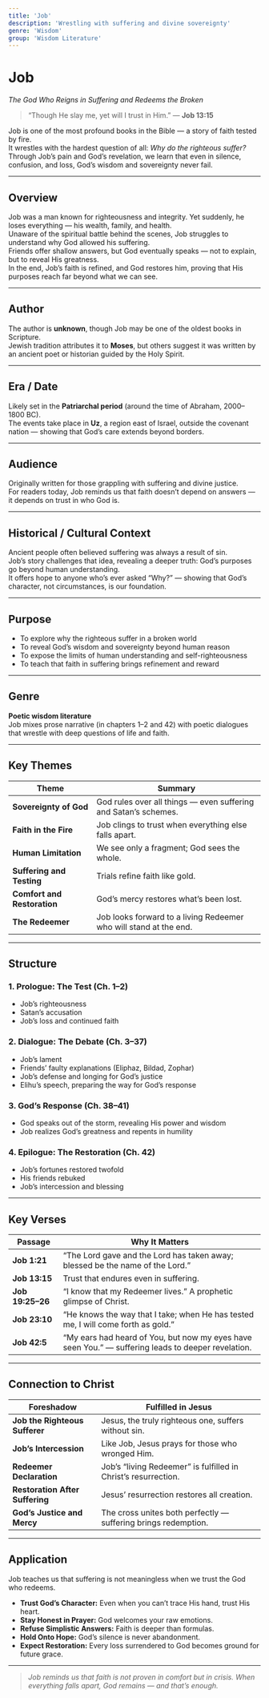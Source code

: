 ```yaml
---
title: 'Job'
description: 'Wrestling with suffering and divine sovereignty'
genre: 'Wisdom'
group: 'Wisdom Literature'
---
```


# Job  
*The God Who Reigns in Suffering and Redeems the Broken*

> “Though He slay me, yet will I trust in Him.” — **Job 13:15**

Job is one of the most profound books in the Bible — a story of faith tested by fire.  
It wrestles with the hardest question of all: *Why do the righteous suffer?*  
Through Job’s pain and God’s revelation, we learn that even in silence, confusion, and loss, God’s wisdom and sovereignty never fail.

---

## Overview  
Job was a man known for righteousness and integrity. Yet suddenly, he loses everything — his wealth, family, and health.  
Unaware of the spiritual battle behind the scenes, Job struggles to understand why God allowed his suffering.  
Friends offer shallow answers, but God eventually speaks — not to explain, but to reveal His greatness.  
In the end, Job’s faith is refined, and God restores him, proving that His purposes reach far beyond what we can see.

---

## Author  
The author is **unknown**, though Job may be one of the oldest books in Scripture.  
Jewish tradition attributes it to **Moses**, but others suggest it was written by an ancient poet or historian guided by the Holy Spirit.

---

## Era / Date  
Likely set in the **Patriarchal period** (around the time of Abraham, 2000–1800 BC).  
The events take place in **Uz**, a region east of Israel, outside the covenant nation — showing that God’s care extends beyond borders.

---

## Audience  
Originally written for those grappling with suffering and divine justice.  
For readers today, Job reminds us that faith doesn’t depend on answers — it depends on trust in who God is.

---

## Historical / Cultural Context  
Ancient people often believed suffering was always a result of sin.  
Job’s story challenges that idea, revealing a deeper truth: God’s purposes go beyond human understanding.  
It offers hope to anyone who’s ever asked “Why?” — showing that God’s character, not circumstances, is our foundation.

---

## Purpose  
- To explore why the righteous suffer in a broken world  
- To reveal God’s wisdom and sovereignty beyond human reason  
- To expose the limits of human understanding and self-righteousness  
- To teach that faith in suffering brings refinement and reward  

---

## Genre  
**Poetic wisdom literature**  
Job mixes prose narrative (in chapters 1–2 and 42) with poetic dialogues that wrestle with deep questions of life and faith.

---

## Key Themes  

| Theme | Summary |
|-------|----------|
| **Sovereignty of God** | God rules over all things — even suffering and Satan’s schemes. |
| **Faith in the Fire** | Job clings to trust when everything else falls apart. |
| **Human Limitation** | We see only a fragment; God sees the whole. |
| **Suffering and Testing** | Trials refine faith like gold. |
| **Comfort and Restoration** | God’s mercy restores what’s been lost. |
| **The Redeemer** | Job looks forward to a living Redeemer who will stand at the end. |

---

## Structure  

### 1. Prologue: The Test (Ch. 1–2)
- Job’s righteousness  
- Satan’s accusation  
- Job’s loss and continued faith  

### 2. Dialogue: The Debate (Ch. 3–37)
- Job’s lament  
- Friends’ faulty explanations (Eliphaz, Bildad, Zophar)  
- Job’s defense and longing for God’s justice  
- Elihu’s speech, preparing the way for God’s response  

### 3. God’s Response (Ch. 38–41)
- God speaks out of the storm, revealing His power and wisdom  
- Job realizes God’s greatness and repents in humility  

### 4. Epilogue: The Restoration (Ch. 42)
- Job’s fortunes restored twofold  
- His friends rebuked  
- Job’s intercession and blessing  

---

## Key Verses  

| Passage | Why It Matters |
|----------|----------------|
| **Job 1:21** | “The Lord gave and the Lord has taken away; blessed be the name of the Lord.” |
| **Job 13:15** | Trust that endures even in suffering. |
| **Job 19:25–26** | “I know that my Redeemer lives.” A prophetic glimpse of Christ. |
| **Job 23:10** | “He knows the way that I take; when He has tested me, I will come forth as gold.” |
| **Job 42:5** | “My ears had heard of You, but now my eyes have seen You.” — suffering leads to deeper revelation. |

---

## Connection to Christ  

| Foreshadow | Fulfilled in Jesus |
|-------------|-------------------|
| **Job the Righteous Sufferer** | Jesus, the truly righteous one, suffers without sin. |
| **Job’s Intercession** | Like Job, Jesus prays for those who wronged Him. |
| **Redeemer Declaration** | Job’s “living Redeemer” is fulfilled in Christ’s resurrection. |
| **Restoration After Suffering** | Jesus’ resurrection restores all creation. |
| **God’s Justice and Mercy** | The cross unites both perfectly — suffering brings redemption. |

---

## Application  
Job teaches us that suffering is not meaningless when we trust the God who redeems.  
- **Trust God’s Character:** Even when you can’t trace His hand, trust His heart.  
- **Stay Honest in Prayer:** God welcomes your raw emotions.  
- **Refuse Simplistic Answers:** Faith is deeper than formulas.  
- **Hold Onto Hope:** God’s silence is never abandonment.  
- **Expect Restoration:** Every loss surrendered to God becomes ground for future grace.  

---

> *Job reminds us that faith is not proven in comfort but in crisis. When everything falls apart, God remains — and that’s enough.*
